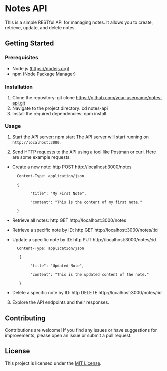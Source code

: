 # Notes API

This is a simple RESTful API for managing notes. It allows you to create, retrieve, update, and delete notes.

## Getting Started

### Prerequisites

- Node.js (https://nodejs.org)
- npm (Node Package Manager)

### Installation

1. Clone the repository: git clone https://github.com/your-username/notes-api.git
2. Navigate to the project directory: cd notes-api
3. Install the required dependencies: npm install

### Usage

1. Start the API server: npm start
   The API server will start running on `http://localhost:3000`.

2. Send HTTP requests to the API using a tool like Postman or curl. Here are some example requests:

- Create a new note: http POST http://localhost:3000/notes

        Content-Type: application/json
        
        {
        
              "title": "My First Note",
           
              "content": "This is the content of my first note."
        
        }
  
- Retrieve all notes: http GET http://localhost:3000/notes

- Retrieve a specific note by ID: http GET http://localhost:3000/notes/:id

- Update a specific note by ID: http PUT http://localhost:3000/notes/:id

        Content-Type: application/json
        
         {
        
              "title": "Updated Note",
           
              "content": "This is the updated content of the note."
        
         }

- Delete a specific note by ID: http DELETE http://localhost:3000/notes/:id

3. Explore the API endpoints and their responses.

## Contributing

Contributions are welcome! If you find any issues or have suggestions for improvements, please open an issue or submit a pull request.

## License

This project is licensed under the [MIT License](LICENSE).
